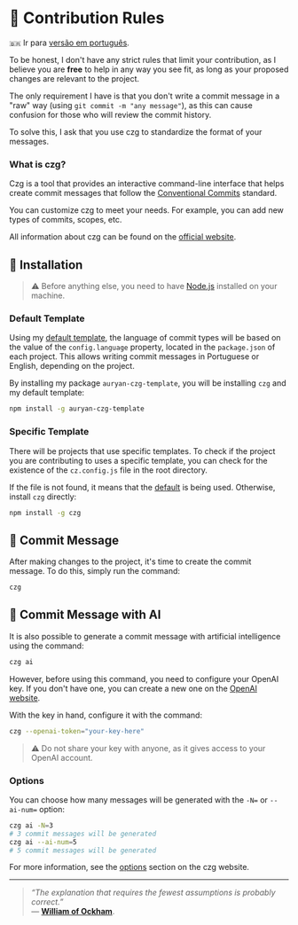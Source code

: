 
# :speech_balloon: Contribution Rules

`🇧🇷` Ir para [versão em português](README.pt-BR.md).

To be honest, I don't have any strict rules that limit your contribution, as I believe you are **free** to help in any way you see fit, as long as your proposed changes are relevant to the project.

The only requirement I have is that you don't write a commit message in a "raw" way (using `git commit -m "any message"`), as this can cause confusion for those who will review the commit history.

To solve this, I ask that you use czg to standardize the format of your messages.

### What is czg?

Czg is a tool that provides an interactive command-line interface that helps create commit messages that follow the [Conventional Commits](https://www.conventionalcommits.org/en/v1.0.0/) standard.

You can customize czg to meet your needs. For example, you can add new types of commits, scopes, etc.

All information about czg can be found on the [official website](https://cz-git.qbb.sh/cli/).

## :wrench: Installation

> :warning: Before anything else, you need to have [Node.js](https://nodejs.org/en/) installed on your machine.

### Default Template

Using my [default template](cz.config.js), the language of commit types will be based on the value of the `config.language` property, located in the `package.json` of each project. This allows writing commit messages in Portuguese or English, depending on the project.

By installing my package `auryan-czg-template`, you will be installing `czg` and my default template:

```bash
npm install -g auryan-czg-template
```

### Specific Template

There will be projects that use specific templates. To check if the project you are contributing to uses a specific template, you can check for the existence of the `cz.config.js` file in the root directory.

If the file is not found, it means that the [default](#default-template) is being used. Otherwise, install `czg` directly:

```bash
npm install -g czg
```

## :memo: Commit Message

After making changes to the project, it's time to create the commit message. To do this, simply run the command:

```bash
czg
```

## :robot: Commit Message with AI

It is also possible to generate a commit message with artificial intelligence using the command:

```bash
czg ai
```

However, before using this command, you need to configure your OpenAI key. If you don't have one, you can create a new one on the [OpenAI website](https://platform.openai.com/account/api-keys).

With the key in hand, configure it with the command:

```bash  
czg --openai-token="your-key-here"
```
> :warning: Do not share your key with anyone, as it gives access to your OpenAI account.

### Options

You can choose how many messages will be generated with the `-N=` or `--ai-num=` option:

```bash  
czg ai -N=3
# 3 commit messages will be generated
czg ai --ai-num=5
# 5 commit messages will be generated
```

For more information, see the [options](https://cz-git.qbb.sh/cli/ai#options) section on the czg website.

---

> *“The explanation that requires the fewest assumptions is probably correct.”*  
> — [**William of Ockham**](https://en.wikipedia.org/wiki/Ockham%27s_razor).